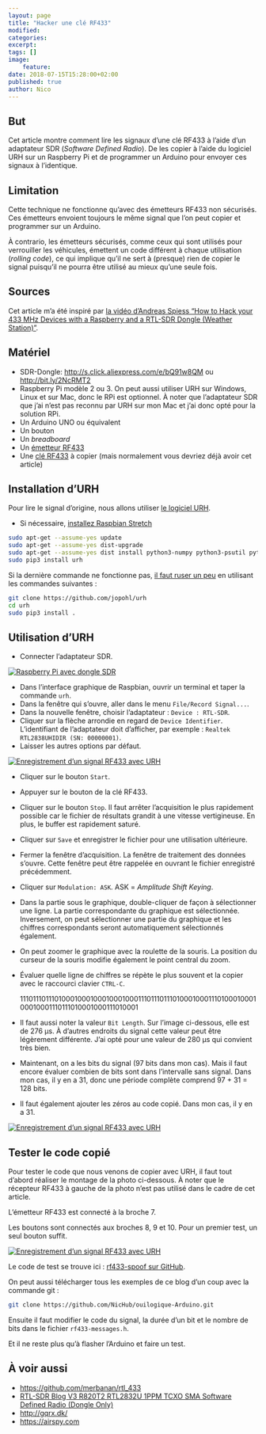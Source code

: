 ```yaml
---
layout: page
title: "Hacker une clé RF433"
modified:
categories:
excerpt:
tags: []
image:
    feature:
date: 2018-07-15T15:28:00+02:00
published: true
author: Nico
---
```


## But

Cet article montre comment lire les signaux d’une clé RF433 à l’aide d’un adaptateur SDR (_Software Defined Radio_). De les copier à l’aide du logiciel URH sur un Raspberry Pi et de programmer un Arduino pour envoyer ces signaux à l’identique.

## Limitation

Cette technique ne fonctionne qu’avec des émetteurs RF433 non sécurisés. Ces émetteurs envoient toujours le même signal que l’on peut copier et programmer sur un Arduino.

À contrario, les émetteurs sécurisés, comme ceux qui sont utilisés pour verrouiller les véhicules, émettent un code différent à chaque utilisation (_rolling code_), ce qui implique qu’il ne sert à (presque) rien de copier le signal puisqu’il ne pourra être utilisé au mieux qu’une seule fois.

## Sources

Cet article m’a été inspiré par [la vidéo d’Andreas Spiess “How to Hack your 433 MHz Devices with a Raspberry and a RTL-SDR Dongle (Weather Station)”][video andreas].

## Matériel

-   SDR-Dongle: <http://s.click.aliexpress.com/e/bQ91w8QM> ou <http://bit.ly/2NcRMT2>
-   Raspberry Pi modèle 2 ou 3. On peut aussi utiliser URH sur Windows, Linux et sur Mac, donc le RPi est optionnel. À noter que l’adaptateur SDR que j’ai n’est pas reconnu par URH sur mon Mac et j’ai donc opté pour la solution RPi.
-   Un Arduino UNO ou équivalent
-   Un bouton
-   Un _breadboard_
-   Un [émetteur RF433][émetteur rf433]
-   Une [clé RF433][clé rf433] à copier (mais normalement vous devriez déjà avoir cet article)

## Installation d’URH

Pour lire le signal d’origine, nous allons utiliser [le logiciel URH][urh github].

-   Si nécessaire, [installez Raspbian Stretch][installer raspbian stretch]

```bash
sudo apt-get --assume-yes update
sudo apt-get --assume-yes dist-upgrade
sudo apt-get --assume-yes dist install python3-numpy python3-psutil python3-zmq python3-pyqt5 g++ libpython3-dev python3-pip cython3
sudo pip3 install urh
```

Si la dernière commande ne fonctionne pas, [il faut ruser un peu][truc install urh] en utilisant les commandes suivantes :

```bash
git clone https://github.com/jopohl/urh
cd urh
sudo pip3 install .
```

## Utilisation d’URH

-   Connecter l’adaptateur SDR.

[![Raspberry Pi avec dongle SDR][image-1]][image-1]

-   Dans l’interface graphique de Raspbian, ouvrir un terminal et taper la commande `urh`.
-   Dans la fenêtre qui s’ouvre, aller dans le menu `File/Record Signal...`.
-   Dans la nouvelle fenêtre, choisir l’adaptateur : `Device : RTL-SDR`.
-   Cliquer sur la flèche arrondie en regard de `Device Identifier`. L’identifiant de l’adaptateur doit d’afficher, par exemple : `Realtek RTL2838UHIDIR (SN: 00000001)`.
-   Laisser les autres options par défaut.

[![Enregistrement d’un signal RF433 avec URH][image-2]][image-2]

-   Cliquer sur le bouton `Start`.
-   Appuyer sur le bouton de la clé RF433.
-   Cliquer sur le bouton `Stop`. Il faut arrêter l’acquisition le plus rapidement possible car le fichier de résultats grandit à une vitesse vertigineuse. En plus, le buffer est rapidement saturé.
-   Cliquer sur `Save` et enregistrer le fichier pour une utilisation ultérieure.
-   Fermer la fenêtre d’acquisition. La fenêtre de traitement des données s’ouvre. Cette fenêtre peut être rappelée en ouvrant le fichier enregistré précédemment.
-   Cliquer sur `Modulation: ASK`. ASK = _Amplitude Shift Keying_.
-   Dans la partie sous le graphique, double-cliquer de façon à sélectionner une ligne. La partie correspondante du graphique est sélectionnée. Inversement, on peut sélectionner une partie du graphique et les chiffres correspondants seront automatiquement sélectionnés également.
-   On peut zoomer le graphique avec la roulette de la souris. La position du curseur de la souris modifie également le point central du zoom.
-   Évaluer quelle ligne de chiffres se répète le plus souvent et la copier avec le raccourci clavier `CTRL-C`.

    1110111011101000100010001000100011101110111010001000111010001000100010001110111010001000111010001

-   Il faut aussi noter la valeur `Bit Length`. Sur l’image ci-dessous, elle est de 276 µs. À d’autres endroits du signal cette valeur peut être légèrement différente. J’ai opté pour une valeur de 280 µs qui convient très bien.
-   Maintenant, on a les bits du signal (97 bits dans mon cas). Mais il faut encore évaluer combien de bits sont dans l’intervalle sans signal. Dans mon cas, il y en a 31, donc une période complète comprend 97 + 31 = 128 bits.
-   Il faut également ajouter les zéros au code copié. Dans mon cas, il y en a 31.

[![Enregistrement d’un signal RF433 avec URH][image-3]][image-3]

## Tester le code copié

Pour tester le code que nous venons de copier avec URH, il faut tout d’abord réaliser le montage de la photo ci-dessous. À noter que le récepteur RF433 à gauche de la photo n’est pas utilisé dans le cadre de cet article.

L’émetteur RF433 est connecté à la broche 7.

Les boutons sont connectés aux broches 8, 9 et 10. Pour un premier test, un seul bouton suffit.

[![Enregistrement d’un signal RF433 avec URH][image-4]][image-4]

Le code de test se trouve ici : [rf433-spoof sur GitHub][rf433-spoof sur github].

On peut aussi télécharger tous les exemples de ce blog d’un coup avec la commande git :

```bash
git clone https://github.com/NicHub/ouilogique-Arduino.git
```

Ensuite il faut modifier le code du signal, la durée d’un bit et le nombre de bits dans le fichier `rf433-messages.h`.

Et il ne reste plus qu’à flasher l’Arduino et faire un test.

## À voir aussi

-   <https://github.com/merbanan/rtl_433>
-   [RTL-SDR Blog V3 R820T2 RTL2832U 1PPM TCXO SMA Software Defined Radio (Dongle Only)](https://www.rtl-sdr.com/buy-rtl-sdr-dvb-t-dongles/)
-   <http://gqrx.dk/>
-   <https://airspy.com>

[video andreas]: https://www.youtube.com/watch?v=L0fSEbGEY-Q
[urh github]: https://github.com/jopohl/urh
[installer raspbian stretch]: https://ouilogique.com/installer-raspian-stretch/
[truc install urh]: https://github.com/jopohl/urh/issues/502
[image-1]: ../../files/2018-07-15-hacker-une-cle-rf433/hacker-une-cle-rf433-001.jpg
[image-2]: ../../files/2018-07-15-hacker-une-cle-rf433/hacker-une-cle-rf433-002.jpg
[image-3]: ../../files/2018-07-15-hacker-une-cle-rf433/hacker-une-cle-rf433-003.jpg
[image-4]: ../../files/2018-07-15-hacker-une-cle-rf433/hacker-une-cle-rf433-004.jpg
[rf433-spoof sur github]: https://github.com/NicHub/ouilogique-Arduino/tree/master/rf433-spoof
[émetteur rf433]: https://fr.aliexpress.com/item/1Lot-1-pair-2pcs-RF-wireless-receiver-module-transmitter-module-Ordinary-super-regeneration-315-433MHZ-DC5V/968306683.html
[clé rf433]: https://fr.aliexpress.com/item/Universal-2-Channels-Electric-Garage-Door-Cloning-Remote-Control-Key-Fob-433mhz/32816768549.html
